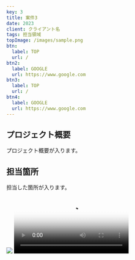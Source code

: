 ```yaml
---
key: 3
title: 案件3
date: 2023
client: クライアント名
tags: 担当領域
topImage: /images/sample.png
btn:
  label: TOP
  url: /
btn2:
  label: GOOGLE
  url: https://www.google.com
btn3:
  label: TOP
  url: /
btn4:
  label: GOOGLE
  url: https://www.google.com
---
```


## プロジェクト概要

プロジェクト概要が入ります。

## 担当箇所

担当した箇所が入ります。

<img class="img__1column" src="/images/sample.png">
<video class="img__1column" src="/images/sample.mp4" poster="/images/sample.png"></video>

